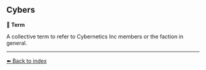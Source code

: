 ## Cybers

**📑 Term**

A collective term to refer to Cybernetics Inc members or the faction in general.


----------
[⬅️ Back to index](/#7b30_s)